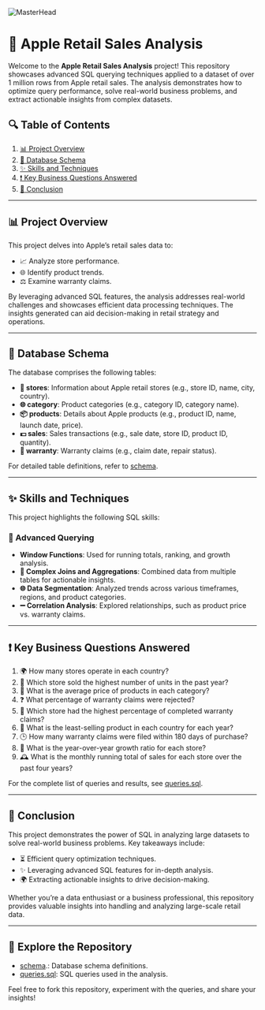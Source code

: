 ![MasterHead](https://wpuploads.appadvice.com/wp-content/uploads/2010/08/banner182.gif)

# 🍏 Apple Retail Sales Analysis

Welcome to the **Apple Retail Sales Analysis** project! This repository showcases advanced SQL querying techniques applied to a dataset of over 1 million rows from Apple retail sales. The analysis demonstrates how to optimize query performance, solve real-world business problems, and extract actionable insights from complex datasets.



## 🔍 Table of Contents

1. [📊 Project Overview](#-project-overview)
2. [🔹 Database Schema](#-database-schema)
3. [✨ Skills and Techniques](#-skills-and-techniques)
4. [❗ Key Business Questions Answered](#-key-business-questions-answered)
5. [🚀 Conclusion](#-conclusion)

---

## 📊 Project Overview

This project delves into Apple’s retail sales data to:

- 📈 Analyze store performance.
- 🌐 Identify product trends.
- ⚖️ Examine warranty claims.

By leveraging advanced SQL features, the analysis addresses real-world challenges and showcases efficient data processing techniques. The insights generated can aid decision-making in retail strategy and operations.

---

## 🔹 Database Schema

The database comprises the following tables:

- **🏢 stores**: Information about Apple retail stores (e.g., store ID, name, city, country).
- **🌐 category**: Product categories (e.g., category ID, category name).
- **📦 products**: Details about Apple products (e.g., product ID, name, launch date, price).
- **💵 sales**: Sales transactions (e.g., sale date, store ID, product ID, quantity).
- **🛑 warranty**: Warranty claims (e.g., claim date, repair status).

For detailed table definitions, refer to [schema](https://github.com/7amzamagdi/Apple-Retail-Analysis-SQL/blob/main/ERD%20For%20DataBase.png).

---

## ✨ Skills and Techniques

This project highlights the following SQL skills:


### 🔄 Advanced Querying

- **Window Functions**: Used for running totals, ranking, and growth analysis.
- **🔗 Complex Joins and Aggregations**: Combined data from multiple tables for actionable insights.
- **🌐 Data Segmentation**: Analyzed trends across various timeframes, regions, and product categories.
- **➖ Correlation Analysis**: Explored relationships, such as product price vs. warranty claims.

---

## ❗ Key Business Questions Answered

1. 🌍 How many stores operate in each country?
2. 🏢 Which store sold the highest number of units in the past year?
3. 🔢 What is the average price of products in each category?
4. ❓ What percentage of warranty claims were rejected?
5. 🛑 Which store had the highest percentage of completed warranty claims?
6. 🤯 What is the least-selling product in each country for each year?
7. 🕒 How many warranty claims were filed within 180 days of purchase?
8. 🌄 What is the year-over-year growth ratio for each store?
9. 🕰️ What is the monthly running total of sales for each store over the past four years?

For the complete list of queries and results, see [queries.sql](queries.sql).

---

## 🚀 Conclusion

This project demonstrates the power of SQL in analyzing large datasets to solve real-world business problems. Key takeaways include:

- ⏳ Efficient query optimization techniques.
- ✨ Leveraging advanced SQL features for in-depth analysis.
- 🌍 Extracting actionable insights to drive decision-making.

Whether you’re a data enthusiast or a business professional, this repository provides valuable insights into handling and analyzing large-scale retail data.

---

## 🔎 Explore the Repository

- [schema](https://github.com/7amzamagdi/Apple-Retail-Analysis-SQL/blob/main/ERD%20For%20DataBase.png).: Database schema definitions.
- [queries.sql](queries.sql): SQL queries used in the analysis.

Feel free to fork this repository, experiment with the queries, and share your insights!

